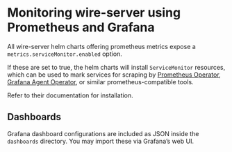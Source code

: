 <a id="monitoring"></a>

# Monitoring wire-server using Prometheus and Grafana

All wire-server helm charts offering prometheus metrics expose a
`metrics.serviceMonitor.enabled` option.

If these are set to true, the helm charts will install `ServiceMonitor`
resources, which can be used to mark services for scraping by
[Prometheus Operator]([https://prometheus-operator.dev/](https://prometheus-operator.dev/)),
[Grafana Agent Operator]([https://grafana.com/docs/grafana-cloud/kubernetes-monitoring/agent-k8s/](https://grafana.com/docs/grafana-cloud/kubernetes-monitoring/agent-k8s/)),
or similar prometheus-compatible tools.

Refer to their documentation for installation.

## Dashboards

Grafana dashboard configurations are included as JSON inside the `dashboards`
directory. You may import these via Grafana’s web UI.
